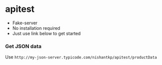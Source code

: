 # apitest

- Fake-server
- No installation required
- Just use link below to get started

### Get JSON data

Use `http://my-json-server.typicode.com/nishantkp/apitest/productData`
